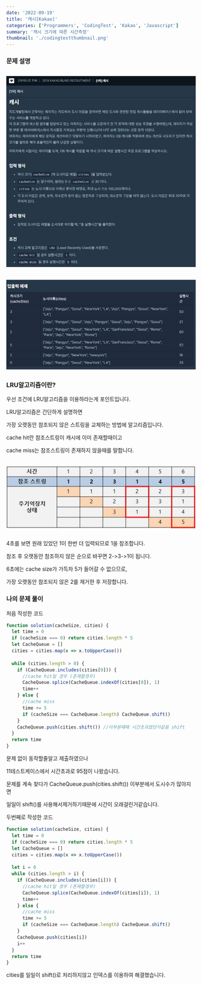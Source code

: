 ```yaml
---
date: '2022-09-19'
title: '캐시[Kakao]'
categories: ['Programmers', 'CodingTest', 'Kakao', 'Javascript']
summary: '캐시 크기에 따른 시간측정'
thumbnail: './codingtestthumbnail.png'
---
```


### 문제 설명

## ![file:///C:/Reactblog/LEEBLOG/static/programmers/cache1.PNG](../static/programmers/cache1.PNG)

## ![file:///C:/Reactblog/LEEBLOG/static/programmers/cache2.PNG](../static/programmers/cache2.PNG)

### LRU알고리즘이란?

우선 조건에 LRU알고리즘을 이용하라는게 포인트입니다.

LRU알고리즘은 간단하게 설명하면

가장 오랫동안 참조되지 않은 스트링을 교체하는 방법에 알고리즘입니다.

cache hit란 참조스트링이 캐시에 이미 존재할때이고

cache miss는 참조스트링이 존재하지 않을때를 말합니다.

## ![file:///C:/Reactblog/LEEBLOG/static/programmers/cache3.PNG](../static/programmers/cache3.PNG)

4초를 보면 원래 있었던 1이 한번 더 입력되므로 1을 참조합니다.

참조 후 오랫동안 참조하지 않은 순으로 바꾸면 2->3->1이 됩니다.

6초에는 cache size가 가득차 5가 들어갈 수 없으므로,

가장 오랫동안 참조되지 않은 2를 제거한 후 저장합니다.

### 나의 문제 풀이

처음 작성한 코드

```javascript
function solution(cacheSize, cities) {
  let time = 0
  if (cacheSize === 0) return cities.length * 5
  let CacheQueue = []
  cities = cities.map(x => x.toUpperCase())

  while (cities.length > 0) {
    if (CacheQueue.includes(cities[0])) {
      //cache hit일 경우 (존재할경우)
      CacheQueue.splice(CacheQueue.indexOf(cities[0]), 1)
      time++
    } else {
      //cache miss
      time += 5
      if (cacheSize === CacheQueue.length) CacheQueue.shift()
    }
    CacheQueue.push(cities.shift()) //이부분떄매 시간초과였던거같음 shift
  }
  return time
}
```

문제 없이 동작할줄알고 제출하였으나

11테스트케이스에서 시간초과로 95점이 나왔습니다.

문제를 계속 찾다가 CacheQueue.push(cities.shift()) 이부분에서 도시수가 많아지면

일일이 shift()를 사용해서제거하기때문에 시간이 오래걸린거같습니다.

두번째로 작성한 코드

```javascript
function solution(cacheSize, cities) {
  let time = 0
  if (cacheSize === 0) return cities.length * 5
  let CacheQueue = []
  cities = cities.map(x => x.toUpperCase())

  let i = 0
  while (cities.length > i) {
    if (CacheQueue.includes(cities[i])) {
      //cache hit일 경우 (존재할경우)
      CacheQueue.splice(CacheQueue.indexOf(cities[i]), 1)
      time++
    } else {
      //cache miss
      time += 5
      if (cacheSize === CacheQueue.length) CacheQueue.shift()
    }
    CacheQueue.push(cities[i])
    i++
  }
  return time
}
```

cities를 일일이 shift()로 처리하지않고 인덱스를 이용하여 해결했습니다.

